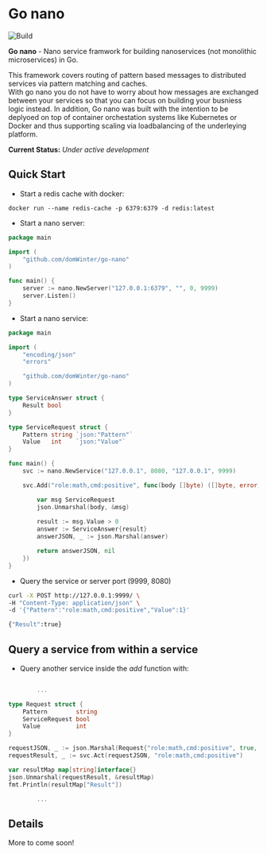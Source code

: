 # Go nano
![Build](https://github.com/domWinter/go-nano/workflows/Build/badge.svg)

**Go nano** - Nano service framwork for building nanoservices 
(not monolithic microservices) in Go. 

This framework covers routing of pattern
based messages to distributed services via pattern matching and caches. <br>
With go nano you do not have to worry about how messages are exchanged between your 
services so that you can focus on building your busniess logic instead. In addition, 
Go nano was built with the intention to be deplyoed on top of container orchestation systems like Kubernetes or Docker and thus supporting scaling via loadbalancing of the underleying
platform.

**Current Status:** *Under active development*



## Quick Start

* Start a redis cache with docker:

```docker
docker run --name redis-cache -p 6379:6379 -d redis:latest
```

* Start a nano server:
 
```go
package main

import (
	"github.com/domWinter/go-nano"
)

func main() {
	server := nano.NewServer("127.0.0.1:6379", "", 0, 9999)
	server.Listen()
}
```

* Start a nano service:

```go
package main

import (
	"encoding/json"
	"errors"

	"github.com/domWinter/go-nano"
)

type ServiceAnswer struct {
	Result bool
}

type ServiceRequest struct {
	Pattern string `json:"Pattern"`
	Value   int    `json:"Value"`
}

func main() {
	svc := nano.NewService("127.0.0.1", 8080, "127.0.0.1", 9999)

	svc.Add("role:math,cmd:positive", func(body []byte) ([]byte, error) {

		var msg ServiceRequest
        json.Unmarshal(body, &msg)
        
		result := msg.Value > 0
		answer := ServiceAnswer{result}
		answerJSON, _ := json.Marshal(answer)

		return answerJSON, nil
	})
}
```
* Query the service or server port (9999, 8080)
```bash
curl -X POST http://127.0.0.1:9999/ \
-H "Content-Type: application/json" \
-d '{"Pattern":"role:math,cmd:positive","Value":1}'

{"Result":true}
```

## Query a service from within a service
* Query another service inside the *add* function with:
```go

        ...

type Request struct {
	Pattern        string
	ServiceRequest bool
	Value          int
}

requestJSON, _ := json.Marshal(Request{"role:math,cmd:positive", true, -1})
requestResult, _ := svc.Act(requestJSON, "role:math,cmd:positive")

var resultMap map[string]interface{}
json.Unmarshal(requestResult, &resultMap)
fmt.Println(resultMap["Result"])

        ...

```

## Details

More to come soon!